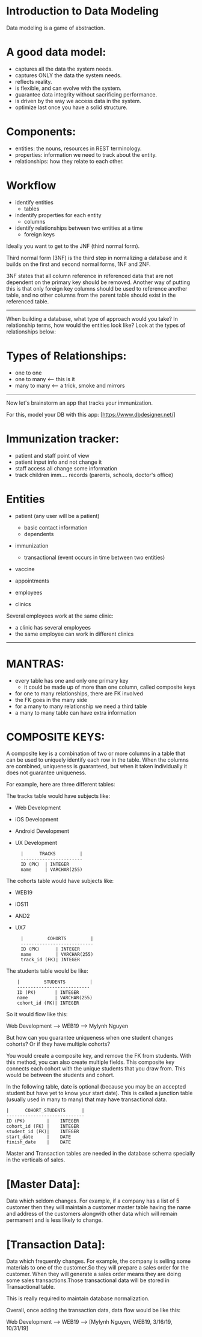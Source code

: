 # Introduction to Data Modeling 

Data modeling is a game of abstraction.

# A good data model:
- captures all the data the system needs.
- captures ONLY the data the system needs.
- reflects reality.
- is flexible, and can evolve with the system.
- guarantee data integrity without sacrificing performance.
- is driven by the way we access data in the system.
- optimize last once you have a solid structure.

# Components:
- entities: the nouns, resources in REST terminology.
- properties: information we need to track about the entity.
- relationships: how they relate to each other.

# Workflow
- identify entities 
    * tables
- indentify properties for each entity 
    * columns
- identify relationships between two entities at a time 
    * foreign keys

Ideally you want to get to the JNF (third normal form).

Third normal form (3NF) is the third step in normalizing a database and it builds on the first and second normal forms, 1NF and 2NF.

3NF states that all column reference in referenced data that are not dependent on the primary key should be removed. Another way of putting this is that only foreign key columns should be used to reference another table, and no other columns from the parent table should exist in the referenced table.

----------------------------------------------------------------------

When building a database, what type of approach would you take?
In relationship terms, how would the entities look like? 
Look at the types of relationships below:

# Types of Relationships:
- one to one
- one to many <-- this is it
- many to many <-- a trick, smoke and mirrors

-----------------------------------------------------------------------

Now let's brainstorm an app that tracks your immunization.

For this, model your DB with this app:
[https://www.dbdesigner.net/]

# Immunization tracker:

- patient and staff point of view
- patient input info and not change it
- staff access all change some information
- track children imm.... records (parents, schools, doctor's office)

# Entities
- patient (any user will be a patient)
    * basic contact information
    * dependents
- immunization 
    * transactional (event occurs in time between two entities)
- vaccine
- appointments

- employees
- clinics

 Several employees work at the same clinic:
 - a clinic has several employees
 - the same employee can work in different clinics

-----------------------------------------------------------------------

# MANTRAS:
- every table has one and only one primary key
    * it could be made up of more than one column, called composite keys
- for one to many relationships, there are FK involved
- the FK goes in the many side
- for a many to many relationship we need a third table
- a many to many table can have extra information

# COMPOSITE KEYS:

A composite key is a combination of two or more columns in a table that can be used to uniquely identify each row in the table. When the columns are combined, uniqueness is guaranteed, but when it taken individually it does not guarantee uniqueness.

For example, here are three different tables:

The tracks table would have subjects like:
- Web Development
- iOS Development
- Android Development
- UX Development


        |      TRACKS         | 
        -----------------------
        ID (PK)  | INTEGER
        name     | VARCHAR(255)

The cohorts table would have subjects like:
- WEB19
- iOS11
- AND2
- UX7

        |         COHORTS         | 
        ---------------------------
        ID (PK)      | INTEGER
        name         | VARCHAR(255)
        track_id (FK)| INTEGER 

The students table would be like:

        |         STUDENTS         | 
        ---------------------------
        ID (PK)       | INTEGER
        name          | VARCHAR(255)
        cohort_id (FK)| INTEGER 

So it would flow like this:

Web Development --> WEB19 --> Mylynh Nguyen

But how can you guarantee uniqueness when one student changes cohorts? 
Or if they have multiple cohorts?

You would create a composite key, and remove the FK from students. With this method, you can also create multiple fields. This composite key connects each cohort with the unique students that you draw from. This would be between the students and cohort.


In the following table, date is optional (because you may be an accepted student but have yet to know your start date). This is called a junction table (usually used in many to many) that may have transactional data.
    
    |      COHORT_STUDENTS      | 
    -----------------------------
    ID (PK)        |    INTEGER
    cohort_id (FK) |    INTEGER
    student_id (FK)|    INTEGER
    start_date     |    DATE 
    finish_date    |    DATE 

Master and Transaction tables are needed in the database schema specially in the verticals of sales.

# [Master Data]: 

Data which seldom changes. For example, if a company has a list of 5 customer then they will maintain a customer master table having the name and address of the customers alongwith other data which will remain permanent and is less likely to change.

# [Transaction Data]: 
Data which frequently changes. For example, the company is selling some materials to one of the customer.So they will prepare a sales order for the customer. When they will generate a sales order means they are doing some sales transactions.Those transactional data will be stored in Transactional table.

This is really required to maintain database normalization.

Overall, once adding the transaction data, data flow would be like this:


Web Development --> WEB19 --> [Mylynh Nguyen, WEB19, 3/16/19, 10/31/19]